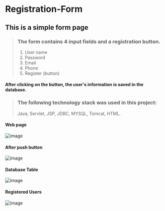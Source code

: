 # Registration-Form

## This is a simple form page

> ### The form contains 4 input fields and a registration button.
> 1. User name
> 2. Password
> 3. Email
> 4. Phone
> 5. Register (button)

#### After clicking on the button, the user's information is saved in the database.

> ### The following technology stack was used in this project:
> Java, Servlet, JSP, JDBC, MYSQL, Tomcat, HTML.

#### Web page
![image](https://i.imgur.com/znmrnGP.png)

#### After push button
![image](https://i.imgur.com/3YZ214b.png)

#### Database Table
![image](https://i.imgur.com/zx3zfBJ.png)

#### Registered Users
![image](https://i.imgur.com/ZNtb1DM.png)
